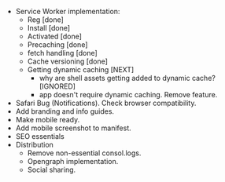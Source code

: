- Service Worker implementation:
  - Reg [done]
  - Install [done]
  - Activated [done]
  - Precaching [done]
  - fetch handling [done]
  - Cache versioning [done]
  - Getting dynamic caching [NEXT]
    - why are shell assets getting added to dynamic cache? [IGNORED]
    - app doesn't require dynamic caching. Remove feature.
- Safari Bug (Notifications). Check browser compatibility.
- Add branding and info guides.
- Make mobile ready.
- Add mobile screenshot to manifest.
- SEO essentials
- Distribution
  - Remove non-essential consol.logs.
  - Opengraph implementation.
  - Social sharing.
